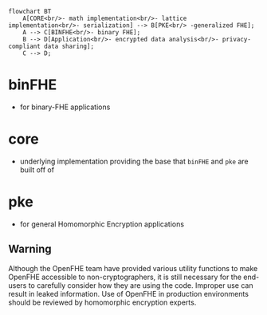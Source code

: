 ```mermaid
flowchart BT
    A[CORE<br/>- math implementation<br/>- lattice implementation<br/>- serialization] --> B[PKE<br/> -generalized FHE];
    A --> C[BINFHE<br/>- binary FHE];
    B --> D[Application<br/>- encrypted data analysis<br/>- privacy-compliant data sharing];
    C --> D;
```


# binFHE

- for binary-FHE applications

# core

- underlying implementation providing the base that `binFHE` and `pke` are built off of

# pke

- for general Homomorphic Encryption applications

## Warning

Although the OpenFHE team have provided various utility functions to make OpenFHE accessible to 
non-cryptographers, it is still necessary for the end-users to carefully consider how they are using the code. Improper use can result in leaked information. 
Use of OpenFHE in production environments should be reviewed by homomorphic encryption experts.